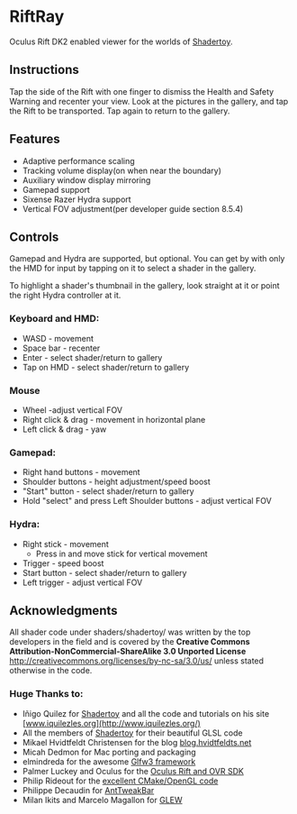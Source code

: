 # RiftRay

Oculus Rift DK2 enabled viewer for the worlds of [Shadertoy](https://shadertoy.com).  


## Instructions  
Tap the side of the Rift with one finger to dismiss the Health and Safety Warning and recenter your view. Look at the pictures in the gallery, and tap the Rift to be transported. Tap again to return to the gallery.  


## Features  
- Adaptive performance scaling  
- Tracking volume display(on when near the boundary)  
- Auxiliary window display mirroring  
- Gamepad support  
- Sixense Razer Hydra support  
- Vertical FOV adjustment(per developer guide section 8.5.4)  


## Controls  
Gamepad and Hydra are supported, but optional. You can get by with only the HMD for input by tapping on it to select a shader in the gallery.  

To highlight a shader's thumbnail in the gallery, look straight at it or point the right Hydra controller at it.  

### Keyboard and HMD:  
- WASD - movement  
- Space bar - recenter  
- Enter - select shader/return to gallery  
- Tap on HMD - select shader/return to gallery  

### Mouse
- Wheel -adjust vertical FOV
- Right click & drag - movement in horizontal plane  
- Left click & drag - yaw  

### Gamepad:  
- Right hand buttons - movement  
- Shoulder buttons - height adjustment/speed boost  
- "Start" button - select shader/return to gallery  
- Hold "select" and press Left Shoulder buttons - adjust vertical FOV  

### Hydra:  
- Right stick - movement  
  - Press in and move stick for vertical movement
- Trigger - speed boost  
- Start button - select shader/return to gallery  
- Left trigger - adjust vertical FOV  


## Acknowledgments

All shader code under shaders/shadertoy/ was written by the top developers in the field and is covered by the **Creative Commons Attribution-NonCommercial-ShareAlike 3.0 Unported License** <http://creativecommons.org/licenses/by-nc-sa/3.0/us/> unless stated otherwise in the code.  

### Huge Thanks to:
- Iñigo Quilez for [Shadertoy](https://shadertoy.com) and all the code and tutorials on his site [www.iquilezles.org](http://www.iquilezles.org/)  
- All the members of [Shadertoy](https://shadertoy.com) for their beautiful GLSL code  
- Mikael Hvidtfeldt Christensen for the blog [blog.hvidtfeldts.net](http://blog.hvidtfeldts.net/)  
- Micah Dedmon for Mac porting and packaging  
- elmindreda for the awesome [Glfw3 framework](https://github.com/glfw/glfw)   
- Palmer Luckey and Oculus for the [Oculus Rift and OVR SDK](http://www.oculusvr.com/)  
- Philip Rideout for the [excellent CMake/OpenGL code](http://github.prideout.net/)  
- Philippe Decaudin for [AntTweakBar](http://anttweakbar.sourceforge.net/doc/)  
- Milan Ikits and Marcelo Magallon for [GLEW](http://glew.sourceforge.net/)  
